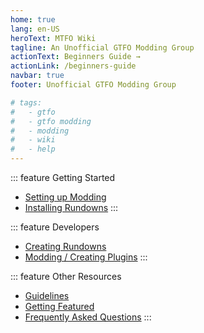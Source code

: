 ```yaml
---
home: true
lang: en-US
heroText: MTFO Wiki
tagline: An Unofficial GTFO Modding Group
actionText: Beginners Guide →
actionLink: /beginners-guide
navbar: true
footer: Unofficial GTFO Modding Group

# tags:
#   - gtfo
#   - gtfo modding
#   - modding
#   - wiki
#   - help
---
```


<div class='features'>

::: feature Getting Started
* [Setting up Modding](/beginners-guide#setting-up-modding)
* [Installing Rundowns](/beginners-guide#installing-rundowns)
:::

::: feature Developers
* [Creating Rundowns](/creating-rundowns)
* [Modding / Creating Plugins](/creating-plugins)
:::

::: feature Other Resources
* [Guidelines](/community#guidelines)
* [Getting Featured](/community#getting-featured)
* [Frequently Asked Questions](/faq)
:::

</div>